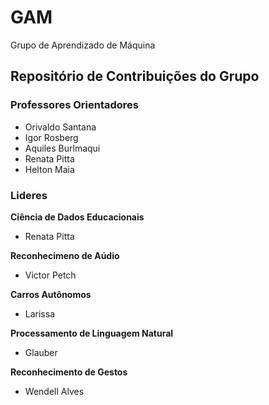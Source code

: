 # GAM

Grupo de Aprendizado de Máquina 


## Repositório de Contribuições do Grupo  

### Professores Orientadores
* Orivaldo Santana
* Igor Rosberg
* Aquiles Burlmaqui
* Renata Pitta 
* Helton Maia


### Lideres

**Ciência de Dados Educacionais**
* Renata Pitta 

**Reconhecimeno de Aúdio** 
* Victor Petch 

**Carros Autônomos**
* Larissa

**Processamento de Linguagem Natural**
* Glauber 

**Reconhecimento de Gestos** 
* Wendell Alves 




